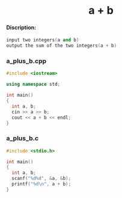 <center><h1>a + b</h1></center>

#### Discription:
```cpp
input two integers(a and b)
output the sum of the two integers(a + b)
```

### a_plus_b.cpp
```cpp
#include <iostream>

using namespace std;

int main()
{
  int a, b;
  cin >> a >> b;
  cout << a + b << endl;
}
```

### a_plus_b.c
```c
#include <stdio.h>

int main()
{
  int a, b;
  scanf("%d%d", &a, &b);
  printf("%d\n", a + b);
}
```
